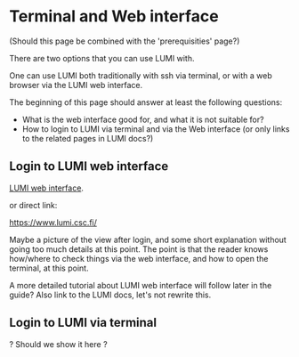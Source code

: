 # Terminal and Web interface

(Should this page be combined with the 'prerequisities' page?)

There are two options that you can use LUMI with. 

One can use LUMI both traditionally with ssh via terminal, or with a web browser via the LUMI web interface. 

The beginning of this page should answer at least the following questions:

- What is the web interface good for, and what it is not suitable for?
- How to login to LUMI via terminal and via the Web interface (or only links to the related pages in LUMI docs?)

## Login to LUMI web interface

[LUMI web interface](https://docs.lumi-supercomputer.eu/runjobs/webui/).

or direct link:

https://www.lumi.csc.fi/

Maybe a picture of the view after login, and some short explanation without going too much details at this point. The point is that the reader knows how/where to check things via the web interface, and how to open the terminal, at this point. 

A more detailed tutorial about LUMI web interface will follow later in the guide? 
Also link to the LUMI docs, let's not rewrite this. 

## Login to LUMI via terminal

? Should we show it here ? 






